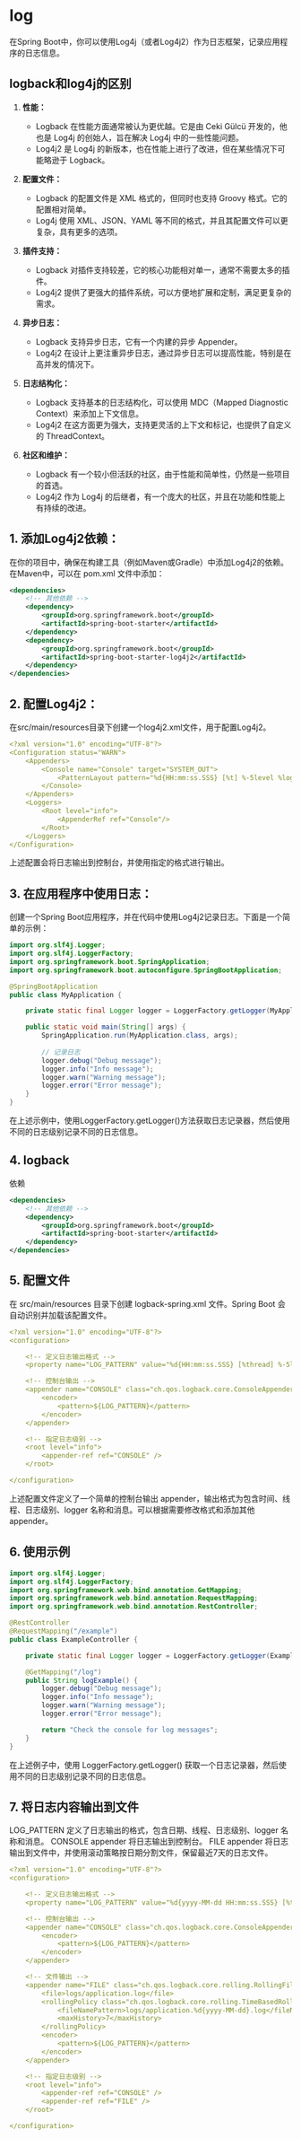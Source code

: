 

# log

在Spring Boot中，你可以使用Log4j（或者Log4j2）作为日志框架，记录应用程序的日志信息。

## logback和log4j的区别

1. **性能：**

    * Logback 在性能方面通常被认为更优越。它是由 Ceki Gülcü 开发的，他也是 Log4j 的创始人，旨在解决 Log4j 中的一些性能问题。
    * Log4j2 是 Log4j 的新版本，也在性能上进行了改进，但在某些情况下可能略逊于 Logback。
2. **配置文件：**

    * Logback 的配置文件是 XML 格式的，但同时也支持 Groovy 格式。它的配置相对简单。
    * Log4j 使用 XML、JSON、YAML 等不同的格式，并且其配置文件可以更复杂，具有更多的选项。
3. **插件支持：**

    * Logback 对插件支持较差，它的核心功能相对单一，通常不需要太多的插件。
    * Log4j2 提供了更强大的插件系统，可以方便地扩展和定制，满足更复杂的需求。
4. **异步日志：**

    * Logback 支持异步日志，它有一个内建的异步 Appender。
    * Log4j2 在设计上更注重异步日志，通过异步日志可以提高性能，特别是在高并发的情况下。
5. **日志结构化：**

    * Logback 支持基本的日志结构化，可以使用 MDC（Mapped Diagnostic Context）来添加上下文信息。
    * Log4j2 在这方面更为强大，支持更灵活的上下文和标记，也提供了自定义的 ThreadContext。
6. **社区和维护：**

    * Logback 有一个较小但活跃的社区，由于性能和简单性，仍然是一些项目的首选。
    * Log4j2 作为 Log4j 的后继者，有一个庞大的社区，并且在功能和性能上有持续的改进。

## 1. 添加Log4j2依赖：
在你的项目中，确保在构建工具（例如Maven或Gradle）中添加Log4j2的依赖。在Maven中，可以在 pom.xml 文件中添加：


```xml
<dependencies>
    <!-- 其他依赖 -->
    <dependency>
        <groupId>org.springframework.boot</groupId>
        <artifactId>spring-boot-starter</artifactId>
    </dependency>
    <dependency>
        <groupId>org.springframework.boot</groupId>
        <artifactId>spring-boot-starter-log4j2</artifactId>
    </dependency>
</dependencies>

```

## 2. 配置Log4j2：
在src/main/resources目录下创建一个log4j2.xml文件，用于配置Log4j2。

```yaml
<?xml version="1.0" encoding="UTF-8"?>
<Configuration status="WARN">
    <Appenders>
        <Console name="Console" target="SYSTEM_OUT">
            <PatternLayout pattern="%d{HH:mm:ss.SSS} [%t] %-5level %logger{36} - %msg%n"/>
        </Console>
    </Appenders>
    <Loggers>
        <Root level="info">
            <AppenderRef ref="Console"/>
        </Root>
    </Loggers>
</Configuration>

```

上述配置会将日志输出到控制台，并使用指定的格式进行输出。


## 3. 在应用程序中使用日志：
创建一个Spring Boot应用程序，并在代码中使用Log4j2记录日志。下面是一个简单的示例：

```java
import org.slf4j.Logger;
import org.slf4j.LoggerFactory;
import org.springframework.boot.SpringApplication;
import org.springframework.boot.autoconfigure.SpringBootApplication;

@SpringBootApplication
public class MyApplication {

    private static final Logger logger = LoggerFactory.getLogger(MyApplication.class);

    public static void main(String[] args) {
        SpringApplication.run(MyApplication.class, args);
        
        // 记录日志
        logger.debug("Debug message");
        logger.info("Info message");
        logger.warn("Warning message");
        logger.error("Error message");
    }
}

```

在上述示例中，使用LoggerFactory.getLogger()方法获取日志记录器，然后使用不同的日志级别记录不同的日志信息。


## 4. logback

依赖
```xml
<dependencies>
    <!-- 其他依赖 -->
    <dependency>
        <groupId>org.springframework.boot</groupId>
        <artifactId>spring-boot-starter</artifactId>
    </dependency>
</dependencies>

```

## 5. 配置文件
在 src/main/resources 目录下创建 logback-spring.xml 文件。Spring Boot 会自动识别并加载该配置文件。

```yaml
<?xml version="1.0" encoding="UTF-8"?>
<configuration>

    <!-- 定义日志输出格式 -->
    <property name="LOG_PATTERN" value="%d{HH:mm:ss.SSS} [%thread] %-5level %logger{36} - %msg%n" />

    <!-- 控制台输出 -->
    <appender name="CONSOLE" class="ch.qos.logback.core.ConsoleAppender">
        <encoder>
            <pattern>${LOG_PATTERN}</pattern>
        </encoder>
    </appender>

    <!-- 指定日志级别 -->
    <root level="info">
        <appender-ref ref="CONSOLE" />
    </root>

</configuration>

```
上述配置文件定义了一个简单的控制台输出 appender，输出格式为包含时间、线程、日志级别、logger 名称和消息。可以根据需要修改格式和添加其他 appender。

## 6. 使用示例
```java
import org.slf4j.Logger;
import org.slf4j.LoggerFactory;
import org.springframework.web.bind.annotation.GetMapping;
import org.springframework.web.bind.annotation.RequestMapping;
import org.springframework.web.bind.annotation.RestController;

@RestController
@RequestMapping("/example")
public class ExampleController {

    private static final Logger logger = LoggerFactory.getLogger(ExampleController.class);

    @GetMapping("/log")
    public String logExample() {
        logger.debug("Debug message");
        logger.info("Info message");
        logger.warn("Warning message");
        logger.error("Error message");

        return "Check the console for log messages";
    }
}

```
在上述例子中，使用 LoggerFactory.getLogger() 获取一个日志记录器，然后使用不同的日志级别记录不同的日志信息。

## 7. 将日志内容输出到文件

LOG_PATTERN 定义了日志输出的格式，包含日期、线程、日志级别、logger 名称和消息。
CONSOLE appender 将日志输出到控制台。
FILE appender 将日志输出到文件中，并使用滚动策略按日期分割文件，保留最近7天的日志文件。

```yaml
<?xml version="1.0" encoding="UTF-8"?>
<configuration>

    <!-- 定义日志输出格式 -->
    <property name="LOG_PATTERN" value="%d{yyyy-MM-dd HH:mm:ss.SSS} [%thread] %-5level %logger{36} - %msg%n" />

    <!-- 控制台输出 -->
    <appender name="CONSOLE" class="ch.qos.logback.core.ConsoleAppender">
        <encoder>
            <pattern>${LOG_PATTERN}</pattern>
        </encoder>
    </appender>

    <!-- 文件输出 -->
    <appender name="FILE" class="ch.qos.logback.core.rolling.RollingFileAppender">
        <file>logs/application.log</file>
        <rollingPolicy class="ch.qos.logback.core.rolling.TimeBasedRollingPolicy">
            <fileNamePattern>logs/application.%d{yyyy-MM-dd}.log</fileNamePattern>
            <maxHistory>7</maxHistory>
        </rollingPolicy>
        <encoder>
            <pattern>${LOG_PATTERN}</pattern>
        </encoder>
    </appender>

    <!-- 指定日志级别 -->
    <root level="info">
        <appender-ref ref="CONSOLE" />
        <appender-ref ref="FILE" />
    </root>

</configuration>

```